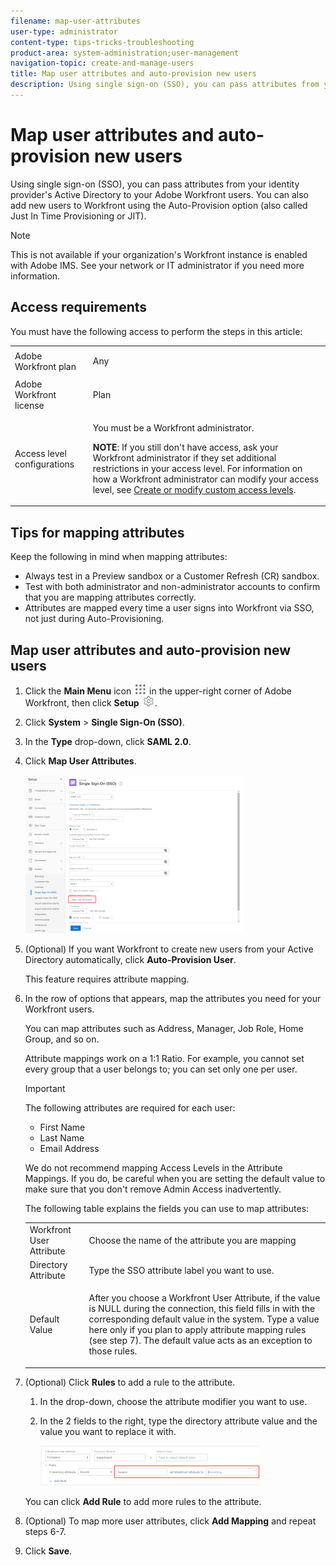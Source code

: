 ```yaml
---
filename: map-user-attributes
user-type: administrator
content-type: tips-tricks-troubleshooting
product-area: system-administration;user-management
navigation-topic: create-and-manage-users
title: Map user attributes and auto-provision new users
description: Using single sign-on (SSO), you can pass attributes from your identity provider's Active Directory to your Adobe Workfront users. You can also add new users to Workfront using the Auto-Provision option (also called Just In Time Provisioning or JIT).
---
```


# Map user attributes and auto-provision new users

Using single sign-on (SSO), you can pass attributes from your identity provider's Active Directory to your Adobe Workfront users. You can also add new users to Workfront using the Auto-Provision option (also called Just In Time Provisioning or JIT).

>[!NOTE]
>
>This is not available if your organization's Workfront instance is enabled with Adobe IMS. See your network or IT administrator if you need more information.

## Access requirements

You must have the following access to perform the steps in this article: 

<table> 
 <col> 
 <col> 
 <tbody> 
  <tr> 
   <td role="rowheader">Adobe Workfront plan</td> 
   <td> <p>Any</p> </td> 
  </tr> 
  <tr> 
   <td role="rowheader">Adobe Workfront license</td> 
   <td> <p>Plan </p> </td> 
  </tr> 
  <tr> 
   <td role="rowheader">Access level configurations</td> 
   <td> <p>You must be a Workfront administrator.</p> <p><b>NOTE</b>: If you still don't have access, ask your Workfront administrator if they set additional restrictions in your access level. For information on how a Workfront administrator can modify your access level, see <a href="../../../administration-and-setup/add-users/configure-and-grant-access/create-modify-access-levels.md" class="MCXref xref">Create or modify custom access levels</a>.</p> </td> 
  </tr> 
 </tbody> 
</table>

## Tips for mapping attributes

Keep the following in mind when mapping attributes:

* Always test in a Preview sandbox or a Customer Refresh (CR) sandbox.
* Test with both administrator and non-administrator accounts to confirm that you are mapping attributes correctly.
* Attributes are mapped every time a user signs into Workfront via SSO, not just during Auto-Provisioning.

## Map user attributes and auto-provision new users

1. Click the **Main Menu** icon ![](assets/main-menu-icon.png) in the upper-right corner of Adobe Workfront, then click **Setup** ![](assets/gear-icon-settings.png).

1. Click **System** > **Single Sign-On (SSO)**.

1. In the **Type** drop-down, click **SAML 2.0**.

1. Click **Map User Attributes**.

   ![](assets/map-user-attributes-350x253.png)

1. (Optional) If you want Workfront to create new users from your Active Directory automatically, click **Auto-Provision User**.

   This feature requires attribute mapping.

1. In the row of options that appears, map the attributes you need for your Workfront users.

   You can map attributes such as Address, Manager, Job Role, Home Group, and so on.

   Attribute mappings work on a 1:1 Ratio. For example, you cannot set every group that a user belongs to; you can set only one per user.

   >[!IMPORTANT]
   >
   >The following attributes are required for each user:
   >      
   >* First Name
   >* Last Name
   >* Email Address
   >      
   >We do not recommend mapping Access Levels in the Attribute Mappings. If you do, be careful when you are setting the default value to make sure that you don't remove Admin Access inadvertently.

   The following table explains the fields you can use to map attributes:

   <table> 
    <col data-mc-conditions=""> 
    <col data-mc-conditions=""> 
    <tbody> 
     <tr> 
      <td role="rowheader">Workfront User Attribute</td> 
      <td>Choose the name of the attribute you are mapping</td> 
     </tr> 
     <tr> 
      <td role="rowheader">Directory Attribute</td> 
      <td>Type the SSO attribute label you want to use.<!--
        <MadCap:conditionalText data-mc-conditions="QuicksilverOrClassic.Draft mode"> 
         <span class="PinkDraftNote">Is this right? I'd like to explain this and “Default Value” and their relationship. I'm trying to keep new/unexperienced sysadmins in mind.</span> 
        </MadCap:conditionalText>
       --></td> 
     </tr> 
     <tr> 
      <td role="rowheader">Default Value</td> 
      <td> <p>After you choose a Workfront User Attribute, if the value is NULL during the connection, this field fills in with the corresponding default value in the system. Type a value here only if you plan to apply attribute mapping rules (see step 7). The default value acts as an exception to those rules. <!--
         <span style="color: #ff1493;" data-mc-conditions="QuicksilverOrClassic.Draft mode">Is this right?</span>
        --></p> </td> 
     </tr> 
    </tbody> 
   </table>

1. (Optional) Click **Rules** to add a rule to the attribute.

   1. In the drop-down, choose the attribute modifier you want to use.
   1. In the 2 fields to the right, type the directory attribute value and the value you want to replace it with.

      ![](assets/rule-fields-350x64.png)

   You can click **Add Rule** to add more rules to the attribute.

1. (Optional) To map more user attributes, click **Add Mapping** and repeat steps 6-7.
1. Click **Save**.

